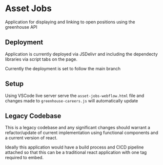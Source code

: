 # Asset Jobs

Application for displaying and linking to open positions using the greenhouse API

## Deployment

Application is currently deployed via JSDelivr and including the dependecty libraries via script tabs on the page.

Currently the deployment is set to follow the main branch

## Setup

Using VSCode live server serve the `asset-jobs-webflow.html` file and changes made to `greenhouse-careers.js` will automatically update

## Legacy Codebase

This is a legacy codebase and any significant changes should warrant a refactor/update of current implementation using functional components and a current version of react.

Ideally this application would have a build process and CICD pipeline attached so that this can be a traditional react application with one tag required to embed.
